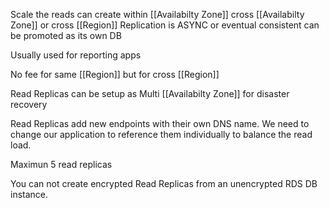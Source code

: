 Scale the reads
can create within [[Availabilty Zone]] cross [[Availabilty Zone]] or cross [[Region]]
Replication is ASYNC or eventual consistent
can be promoted as its own DB

Usually used for reporting apps

No fee for same [[Region]] but for cross [[Region]]

Read Replicas can be setup as Multi [[Availabilty Zone]] for disaster recovery

Read Replicas add new endpoints with their own DNS name. We need to change our application to reference them individually to balance the read load.

Maximun 5 read replicas

You can not create encrypted Read Replicas from an unencrypted RDS DB instance.
